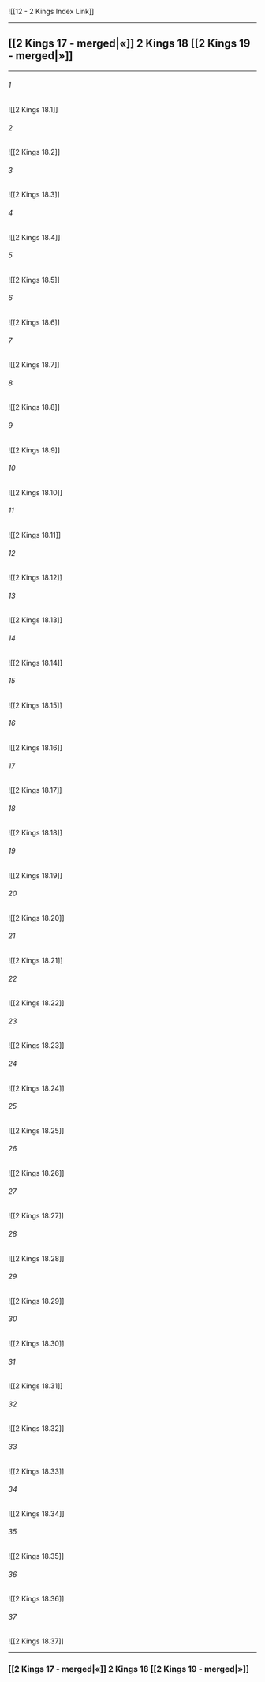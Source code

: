 ![[12 - 2 Kings Index Link]]

---
##  [[2 Kings 17 - merged|«]] 2 Kings 18 [[2 Kings 19 - merged|»]]

---

###### 1
![[2 Kings 18.1]] 

###### 2
![[2 Kings 18.2]] 

###### 3
![[2 Kings 18.3]] 

###### 4
![[2 Kings 18.4]]

###### 5 
![[2 Kings 18.5]] 

###### 6
![[2 Kings 18.6]] 

###### 7
![[2 Kings 18.7]] 

###### 8
![[2 Kings 18.8]] 

###### 9
![[2 Kings 18.9]] 

###### 10
![[2 Kings 18.10]] 

###### 11
![[2 Kings 18.11]] 

###### 12
![[2 Kings 18.12]]

###### 13
![[2 Kings 18.13]] 

###### 14
![[2 Kings 18.14]] 

###### 15
![[2 Kings 18.15]]

###### 16
![[2 Kings 18.16]] 

###### 17
![[2 Kings 18.17]]

###### 18
![[2 Kings 18.18]] 

###### 19
![[2 Kings 18.19]] 

###### 20
![[2 Kings 18.20]]

###### 21
![[2 Kings 18.21]] 

###### 22
![[2 Kings 18.22]] 

###### 23
![[2 Kings 18.23]]

###### 24
![[2 Kings 18.24]] 

###### 25
![[2 Kings 18.25]]

###### 26
![[2 Kings 18.26]] 

###### 27
![[2 Kings 18.27]] 

###### 28
![[2 Kings 18.28]]

###### 29
![[2 Kings 18.29]] 

###### 30
![[2 Kings 18.30]] 

###### 31
![[2 Kings 18.31]] 

###### 32
![[2 Kings 18.32]] 

###### 33
![[2 Kings 18.33]]

###### 34
![[2 Kings 18.34]] 

###### 35
![[2 Kings 18.35]]

###### 36
![[2 Kings 18.36]] 

###### 37
![[2 Kings 18.37]] 


---
###  [[2 Kings 17 - merged|«]] 2 Kings 18 [[2 Kings 19 - merged|»]]